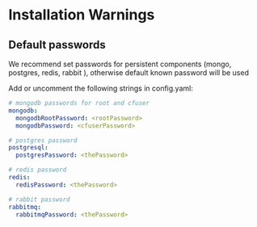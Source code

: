 # Installation Warnings

## Default passwords
We recommend set passwords for persistent components (mongo, postgres, redis, rabbit ), otherwise default known password will be used  

Add or uncomment the following strings in config.yaml:  
```yaml
# mongodb passwords for root and cfuser
mongodb:
  mongodbRootPassword: <rootPassword>
  mongodbPassword: <cfuserPassword>

# postgres password
postgresql:
  postgresPassword: <thePassword>

# redis password
redis:
  redisPassword: <thePassword>

# rabbit password
rabbitmq:
  rabbitmqPassword: <thePassword>
```
